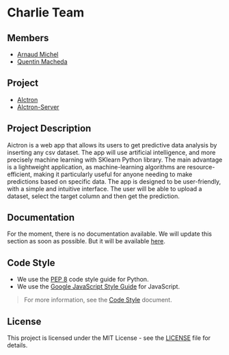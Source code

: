 # Charlie Team

## Members

- [Arnaud Michel](https://github.com/MrArnaudMichel)
- [Quentin Macheda](https://github.com/QuentinMacheda)

## Project
- [AIctron](https://github.com/Group-3-Charlie/AIctron)
- [AIctron-Server](https://github.com/Group-3-Charlie/AItcron-Backend)

## Project Description

Aictron is a web app that allows its users to get predictive data analysis by inserting any csv dataset. The app will use artificial intelligence, and more precisely machine learning with SKlearn Python library. The main advantage is a lightweight application, as machine-learning algorithms are resource-efficient, making it particularly useful for anyone needing to make predictions based on specific data. The app is designed to be user-friendly, with a simple and intuitive interface. The user will be able to upload a dataset, select the target column and then get the prediction.

## Documentation

For the moment, there is no documentation available. We will update this section as soon as possible. But it will be available [here]().

## Code Style

- We use the [PEP 8](https://www.python.org/dev/peps/pep-0008/) code style guide for Python.
- We use the [Google JavaScript Style Guide](https://google.github.io/styleguide/jsguide.html) for JavaScript.

> For more information, see the [Code Style](CodeStyle.md) document.


## License

This project is licensed under the MIT License - see the [LICENSE](LICENSE) file for details.
